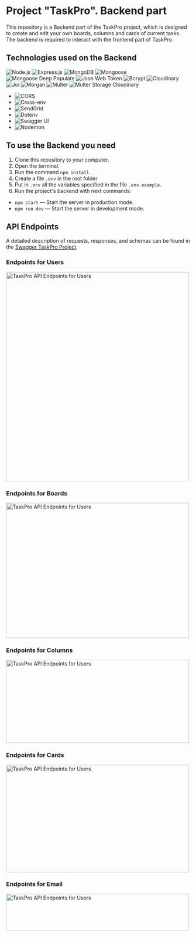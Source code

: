 # Project "TaskPro". Backend part

This repository is a Backend part of the TaskPro project, which is designed to create and edit your own boards, columns and cards of current tasks. The backend is required to interact with the frontend part of TaskPro.

## Technologies used on the Backend

![Node.js](https://img.shields.io/badge/Node.js-18.16.0-blue)
![Express.js](https://img.shields.io/badge/Express.js-4.17.1-yellow)
![MongoDB](https://img.shields.io/badge/MongoDB-7.0-green)
![Mongoose](https://img.shields.io/badge/Mongoose-7.3.4-cyan)
![Mongoose Deep Populate](https://img.shields.io/badge/Mongoose%20Deep%20Populate-3.2.0-darkGreen)
![Json Web Token](https://img.shields.io/badge/jsonwebtoken-9.0.1-orange)
![Bcrypt](https://img.shields.io/badge/Bcrypt-2.4.3-lime)
![Cloudinary](https://img.shields.io/badge/Cloudinary-1.40.0-red)
![Joi](https://img.shields.io/badge/Joi-17.10.0-indigo)
![Morgan](https://img.shields.io/badge/Morgan-1.10.0-pink)
![Multer](https://img.shields.io/badge/Multer-1.4.5-darkGray)
![Multer Storage Cloudinary](https://img.shields.io/badge/Multer%20Storage%20Cloudinary-4.0.0-maroon)

- ![CORS](https://img.shields.io/badge/CORS-2.8.5-darkBlue)
- ![Cross-env](https://img.shields.io/badge/Cross--env-7.0.3-gold)
- ![SendGrid](https://img.shields.io/badge/%40sendgrid%2Fmail-7.7.0-purple)
- ![Dotenv](https://img.shields.io/badge/Dotenv-16.3.1-silver)
- ![Swagger UI](https://img.shields.io/badge/Swagger%20UI-5.0.0-brown)
- ![Nodemon](https://img.shields.io/badge/Nodemon-2.0.15-lightGray)

## To use the Backend you need

1. Clone this repository to your computer.
2. Open the terminal.
3. Run the command `npm install`.
4. Create a file `.env` in the root folder
5. Put in `.env` all the variables specified in the file `.env.example`.
6. Run the project's backend with next commands:

- `npm start` — Start the server in production mode.
- `npm run dev` — Start the server in development mode.

## API Endpoints

A detailed description of requests, responses, and schemas can be found in the
[Swagger TaskPro Project](https://task-pro-backend-4y7p.onrender.com/api-docs/).

### Endpoints for Users

<img src="https://res.cloudinary.com/task-pro/image/upload/v1693912933/samples/users.jpg" alt="TaskPro API Endpoints for Users" width="500" height="571">

### Endpoints for Boards

<img src="https://res.cloudinary.com/task-pro/image/upload/v1693912933/samples/boards.jpg" alt="TaskPro API Endpoints for Users" width="500" height="369">

### Endpoints for Columns

<img src="https://res.cloudinary.com/task-pro/image/upload/v1693912933/samples/columns.jpg" alt="TaskPro API Endpoints for Users" width="500" height="227">

### Endpoints for Cards

<img src="https://res.cloudinary.com/task-pro/image/upload/v1693912933/samples/cards.jpg" alt="TaskPro API Endpoints for Users" width="500" height="293">

### Endpoints for Email

<img src="https://res.cloudinary.com/task-pro/image/upload/v1693912932/samples/email.jpg" alt="TaskPro API Endpoints for Users" width="500" height="101">
